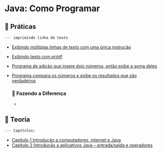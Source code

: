 # Java: Como Programar 

## :file_folder: Práticas  
 ```markdown
--- imprimindo linha de texto
```
- [Exibindo múltiplas linhas de texto com uma única instrução](https://github.com/carvmi/deitel-java/blob/main/praticas/Welcome3.java)
- [Exibindo texto com printf](https://github.com/carvmi/deitel-java/blob/main/praticas/Welcome4.java)
- [Programa de adição que insere dois números, então exibe a soma deles](https://github.com/carvmi/deitel-java/blob/main/praticas/Addition.java)
- [Programa compara os números e exibe os resultados que são verdadeiros](https://github.com/carvmi/deitel-java/blob/main/praticas/Comparison.java)
 

  ### :file_folder: Fazendo a Diferença   
  - 
## :file_folder: Teoria 
 ```markdown
--- Capítulos:
```
-  [Capítulo 1 Introdução a computadores, internet e Java](https://github.com/carvmi/deitel-java/blob/main/teoria/cap1.md)
-  [Capítulo 2 Introdução a aplicativos Java – entrada/saída e operadores](https://github.com/carvmi/deitel-java/blob/main/teoria/cap2.md)



